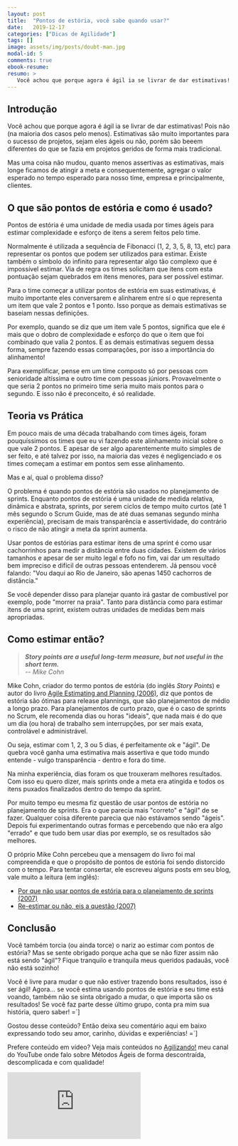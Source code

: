 ```yaml
---
layout: post
title:  "Pontos de estória, você sabe quando usar?"
date:   2019-12-17
categories: ["Dicas de Agilidade"]
tags: []
image: assets/img/posts/doubt-man.jpg
modal-id: 5
comments: true
ebook-resume:
resumo: >
   Você achou que porque agora é ágil ia se livrar de dar estimativas! Pois não (na maioria dos casos pelo menos). Estimativas são muito importantes para o sucesso de projetos, sejam eles ágeis ou não. Quer saber como estimar em projetos ágeis, continue lendo!
---
```




## Introdução

Você achou que porque agora é ágil ia se livrar de dar estimativas! Pois não (na maioria dos casos pelo menos). Estimativas são muito importantes para o sucesso de projetos, sejam eles ágeis ou não, porém são beeem diferentes do que se fazia em projetos geridos de forma mais tradicional.

Mas uma coisa não mudou, quanto menos assertivas as estimativas, mais longe ficamos de atingir a meta e consequentemente, agregar o valor esperado no tempo esperado para nosso	 time, empresa e principalmente, clientes.


## O que são pontos de estória e como é usado?

Pontos de estória é uma unidade de media usada por times ágeis para estimar complexidade e esforço de itens a serem feitos pelo time.

Normalmente é utilizada a sequência de Fibonacci (1, 2, 3, 5, 8, 13, etc) para representar os pontos que podem ser utilizados para estimar. Existe também o símbolo do infinito para representar algo tão complexo que é impossível estimar. Via de regra os times solicitam que itens com esta pontuação sejam quebrados em itens menores, para ser possível estimar.

Para o time começar a utilizar pontos de estória em suas estimativas, é muito importante eles conversarem e alinharem entre sí o que representa um item que vale 2 pontos e 1 ponto. Isso porque as demais estimativas se baseiam nessas definições.

Por exemplo, quando se diz que um item vale 5 pontos, significa que ele é mais que o dobro de complexidade e esforço do que o item que foi combinado que valia 2 pontos. E as demais estimativas seguem dessa forma, sempre fazendo essas comparações, por isso a importância do alinhamento!

Para exemplificar, pense em um time composto só por pessoas com senioridade altíssima e outro time com pessoas júniors. Provavelmente o que seria 2 pontos no primeiro time seria muito mais pontos para o segundo. E isso não é preconceito, é só realidade.



## Teoria vs Prática

Em pouco mais de uma década trabalhando com times ágeis, foram pouquíssimos os times que eu vi fazendo este alinhamento inicial sobre o que vale 2 pontos. E apesar de ser algo aparentemente muito simples de ser feito, e até talvez por isso, na maioria das vezes é negligenciado e os times começam a estimar em pontos sem esse alinhamento.

Mas e aí, qual o problema disso?

O problema é quando pontos de estória são usados no planejamento de sprints. Enquanto pontos de estória é uma unidade de medida relativa, dinâmica e abstrata, sprints, por serem ciclos de tempo muito curtos (até 1 mês segundo o Scrum Guide, mas de até duas semanas segundo minha experiência), precisam de mais transparência e assertividade, do contrário o risco de não atingir a meta da sprint aumenta.

Usar pontos de estórias para estimar itens de uma sprint é como usar cachorrinhos para medir a distância entre duas cidades. Existem de vários tamanhos e apesar de ser muito legal e fofo no fim, vai dar um resultado bem impreciso e difícil de outras pessoas entenderem. Já pensou você falando: "Vou daqui ao Rio de Janeiro, são apenas 1450 cachorros de distância."

Se você depender disso para planejar quanto irá gastar de combustível por exemplo, pode "morrer na praia". Tanto para distância como para estimar itens de uma sprint, existem outras unidades de medidas bem mais apropriadas.


## Como estimar então?

>_**Story points are a useful long-term measure, but not useful in the short term.** <br> -- Mike Cohn_

Mike Cohn, criador do termo pontos de estória (do inglês _Story Points_) e autor do livro [Agile Estimating and Planning (2006)](https://www.amazon.com.br/Agile-Estimating-Planning-Mike-Cohn/dp/0131479415), diz que pontos de estória são ótimas para release plannings, que são planejamentos de médio a longo prazo. Para planejamentos de curto prazo, que é o caso de sprints no Scrum, ele recomenda dias ou horas "ideais", que nada mais é do que um dia (ou hora) de trabalho sem interrupções, por ser mais exata, controlável e administrável.

Ou seja, estimar com 1, 2, 3 ou 5 dias, é perfeitamente ok e "ágil". De quebra você ganha uma estimativa mais assertiva e que todo mundo entende - vulgo transparência - dentro e fora do time.

Na minha experiência, dias foram os que trouxeram melhores resultados. Com isso eu quero dizer, mais sprints onde a meta era atingida e todos os itens puxados finalizados dentro do tempo da sprint.

Por muito tempo eu mesma fiz questão de usar pontos de estória no planejamento de sprints. Era o que parecia mais "correto" e "ágil" de se fazer. Qualquer coisa diferente parecia que não estávamos sendo "ágeis". Depois fui experimentando outras formas e percebendo que não era algo "errado" e que tudo bem usar dias por exemplo, se os resultados são melhores.

O próprio Mike Cohn percebeu que a mensagem do livro foi mal compreendida e que o propósito de pontos de estória foi sendo distorcido com o tempo. Para tentar consertar, ele escreveu alguns posts em seu blog, vale muito a leitura (em inglês):

* [Por que não usar pontos de estória para o planejamento de sprints (2007)](https://www.mountaingoatsoftware.com/blog/why-i-dont-use-story-points-for-sprint-planning)
* [Re-estimar ou não, eis a questão (2007)](https://www.mountaingoatsoftware.com/blog/to-re-estimate-or-not-that-is-the-question)



## Conclusão

Você também torcia (ou ainda torce) o nariz ao estimar com pontos de estória? Mas se sente obrigado porque acha que se não fizer assim não está sendo "ágil"? Fique tranquilo e tranquila meus queridos padauãs, você não está sozinho!

Você é livre para mudar o que não estiver trazendo bons resultados, isso é ser ágil! Agora... se você estima usando pontos de estória e seu time está voando, também não se sinta obrigado a mudar, o que importa são os resultados! Se você faz parte desse último grupo, conta pra mim sua história, quero saber! =`]



Gostou desse conteúdo? Então deixa seu comentário aqui em baixo expressando todo seu amor, carinho, dúvidas e experiências! =`]

Prefere conteúdo em vídeo? Veja mais conteúdos no [Agilizando!](https://youtube.com/agilizando) meu canal do YouTube onde falo sobre Métodos Ágeis de forma descontraída, descomplicada e com qualidade!

<div class="row">
  <div class="col-md-2"></div>
  <div class="col-md-8">
      <div class="portfolio-item">
        <div class="video-container">
          <iframe src="https://www.youtube.com/embed/OOux_bS40pk" frameborder="0" allow="accelerometer; autoplay; encrypted-media; gyroscope; picture-in-picture" allowfullscreen></iframe>
        </div>
      </div>
  </div>
  <div class="col-md-2"></div>
</div>
